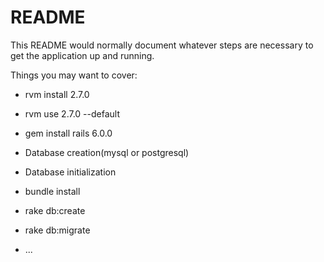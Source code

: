 # README

This README would normally document whatever steps are necessary to get the
application up and running.

Things you may want to cover:

* rvm install 2.7.0

* rvm use 2.7.0 --default

* gem install rails 6.0.0

* Database creation(mysql or postgresql)

* Database initialization

* bundle install

* rake db:create

* rake db:migrate

* ...
